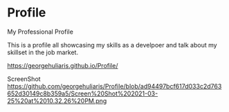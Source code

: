 # Profile
My Professional Profile

This is a profile all showcasing my skills as a develpoer and talk about my skillset in the job market.

https://georgehuliaris.github.io/Profile/

ScreenShot
https://github.com/georgehuliaris/Profile/blob/ad94497bcf617d033c2d763652d30149c8b359a5/Screen%20Shot%202021-03-25%20at%2010.32.26%20PM.png

